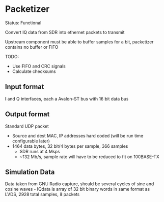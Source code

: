 # Packetizer

Status: Functional

Convert IQ data from SDR into ethernet packets to transmit

Upstream component must be able to buffer samples for a bit, packetizer contains no buffer or FIFO

TODO:
* Use FIFO and CRC signals
* Calculate checksums

## Input format

I and Q interfaces, each a Avalon-ST bus with 16 bit data bus

## Output format

Standard UDP packet
* Source and dest MAC, IP addresses hard coded (will be run time configurable later)
* 1464 data bytes, 32 bit/4 bytes per sample, 366 samples
    * SDR runs at 4 Msps
    * ~132 Mb/s, sample rate will have to be reduced to fit on 100BASE-TX

## Simulation Data

Data taken from GNU Radio capture, should be several cycles of sine and cosine waves - IQdata is array of 32 bit binary words in same format as LVDS, 2928 total samples, 8 packets
